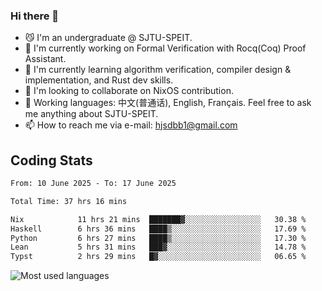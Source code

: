 ### Hi there 👋

<!--
**definfo/definfo** is a ✨ _special_ ✨ repository because its `README.md` (this file) appears on your GitHub profile.

Here are some ideas to get you started:

- 🔭 I’m currently working on ...
- 🌱 I’m currently learning ...
- 👯 I’m looking to collaborate on ...
- 🤔 I’m looking for help with ...
- 💬 Ask me about ...
- 📫 How to reach me: ...
- 😄 Pronouns: ...
- ⚡ Fun fact: ...
-->

- 😼 I'm an undergraduate @ SJTU-SPEIT.
- 🔭 I'm currently working on Formal Verification with Rocq(Coq) Proof Assistant.
- 🌱 I'm currently learning algorithm verification, compiler design & implementation, and Rust dev skills.
- 👯 I'm looking to collaborate on NixOS contribution.
- 💬 Working languages: 中文(普通话), English, Français. Feel free to ask me anything about SJTU-SPEIT.
- 📫 How to reach me via e-mail: hjsdbb1@gmail.com

## Coding Stats

<!--START_SECTION:waka-->

```txt
From: 10 June 2025 - To: 17 June 2025

Total Time: 37 hrs 16 mins

Nix            11 hrs 21 mins  ███████▓░░░░░░░░░░░░░░░░░   30.38 %
Haskell        6 hrs 36 mins   ████▒░░░░░░░░░░░░░░░░░░░░   17.69 %
Python         6 hrs 27 mins   ████▒░░░░░░░░░░░░░░░░░░░░   17.30 %
Lean           5 hrs 31 mins   ███▓░░░░░░░░░░░░░░░░░░░░░   14.78 %
Typst          2 hrs 29 mins   █▓░░░░░░░░░░░░░░░░░░░░░░░   06.65 %
```

<!--END_SECTION:waka-->

![Most used languages](https://github-readme-stats.vercel.app/api/top-langs/?username=definfo&layout=donut&theme=dracula&exclude_repo=xv6-labs-2023)
